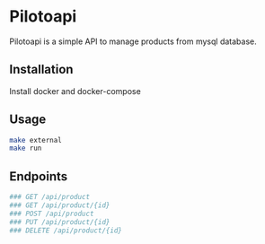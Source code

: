 # Pilotoapi
Pilotoapi is a simple API to manage products from mysql database.

## Installation
Install docker and docker-compose

## Usage
```bash
make external
make run
```

## Endpoints
```bash
### GET /api/product
### GET /api/product/{id}
### POST /api/product
### PUT /api/product/{id}
### DELETE /api/product/{id}
```
